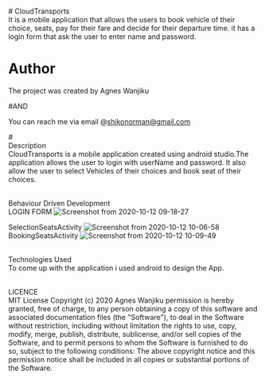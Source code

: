 <br># CloudTransports <br>
It is a mobile application that allows the users to book vehicle of their choice, seats,  pay for their fare and decide for their departure time. it has a login form 
that ask the user to enter name and password.

# Author
The project was created by Agnes Wanjiku

#AND

You can reach me via email @shikonorman@gmail.com

#<br>Description<br>
CloudTransports is a mobile application created using android studio.The application allows the user to login with userName and password. It also allow the
user to select Vehicles of their choices and book seat of their choices.


<br>Behaviour Driven Development<br>
LOGIN FORM
![Screenshot from 2020-10-12 09-18-27](https://user-images.githubusercontent.com/63198747/95715083-eb182d00-0c71-11eb-8fb2-24d6e89ab053.png)

SelectionSeatsActivity
![Screenshot from 2020-10-12 10-06-58](https://user-images.githubusercontent.com/63198747/95715572-c1abd100-0c72-11eb-9ad7-f1b09a2f9486.png)
BookingSeatsActivity
![Screenshot from 2020-10-12 10-09-49](https://user-images.githubusercontent.com/63198747/95715869-38e16500-0c73-11eb-9f1e-05d34d6617e6.png)

<br>Technologies Used<br>
To come up with the application i used android to design the App.

<br>LICENCE<br>
MIT License Copyright (c) 2020 Agnes Wanjiku permission is hereby granted, free of charge, to any person obtaining a copy of this software and associated documentation files (the "Software"), to deal in the Software without restriction, including without limitation the rights to use, copy, modify, merge, publish, distribute, sublicense, and/or sell copies of the Software, and to permit persons to whom the Software is furnished to do so, subject to the following conditions: The above copyright notice and this permission notice shall be included in all copies or substantial portions of the Software.


